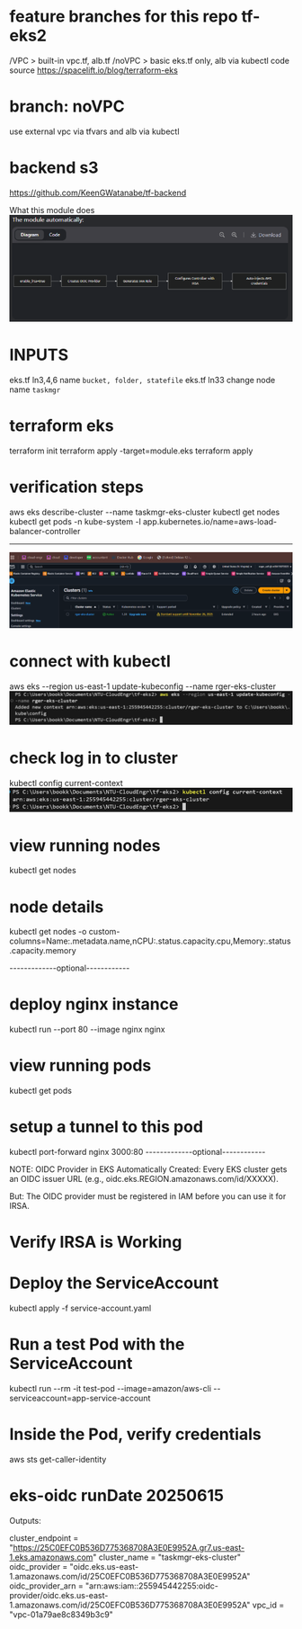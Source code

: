# feature branches for this repo tf-eks2
/VPC > built-in vpc.tf, alb.tf
/noVPC > basic eks.tf only, alb via kubectl
code source
https://spacelift.io/blog/terraform-eks

# branch: noVPC
use external vpc via tfvars and alb via kubectl
# backend s3
https://github.com/KeenGWatanabe/tf-backend

What this module does
![alt text](image.png)

# INPUTS
eks.tf ln3,4,6 name `bucket, folder, statefile`
eks.tf ln33 change node name `taskmgr`

# terraform eks
terraform init
terraform apply -target=module.eks
terraform apply

# verification steps
aws eks describe-cluster --name taskmgr-eks-cluster
kubectl get nodes
kubectl get pods -n kube-system -l app.kubernetes.io/name=aws-load-balancer-controller

---------------------------------------------------------------------------------------
![eks-cluster on aws](/images/EKSclusterOnAws.png)

# connect with kubectl
aws eks --region us-east-1 update-kubeconfig --name rger-eks-cluster
![eks-kubectl-update](/images/eks-kubectl-update.png)

# check log in to cluster
kubectl config current-context
![eks-kubectl-current](/images/eks-kubectl-current.png)

# view running nodes
kubectl get nodes

# node details
kubectl get nodes -o custom-columns=Name:.metadata.name,nCPU:.status.capacity.cpu,Memory:.status.capacity.memory



-------------optional------------
# deploy nginx instance
kubectl run --port 80 --image nginx nginx

# view running pods
kubectl get pods

# setup a tunnel to this pod
kubectl port-forward nginx 3000:80
-------------optional------------

NOTE:
OIDC Provider in EKS
Automatically Created: Every EKS cluster gets an OIDC issuer URL (e.g., oidc.eks.REGION.amazonaws.com/id/XXXXX).

But: The OIDC provider must be registered in IAM before you can use it for IRSA.


# Verify IRSA is Working
# Deploy the ServiceAccount
kubectl apply -f service-account.yaml

# Run a test Pod with the ServiceAccount
kubectl run --rm -it test-pod --image=amazon/aws-cli --serviceaccount=app-service-account

# Inside the Pod, verify credentials
aws sts get-caller-identity

# eks-oidc runDate 20250615
Outputs:

cluster_endpoint = "https://25C0EFC0B536D775368708A3E0E9952A.gr7.us-east-1.eks.amazonaws.com"
cluster_name = "taskmgr-eks-cluster"
oidc_provider = "oidc.eks.us-east-1.amazonaws.com/id/25C0EFC0B536D775368708A3E0E9952A"   
oidc_provider_arn = "arn:aws:iam::255945442255:oidc-provider/oidc.eks.us-east-1.amazonaws.com/id/25C0EFC0B536D775368708A3E0E9952A"
vpc_id = "vpc-01a79ae8c8349b3c9"
